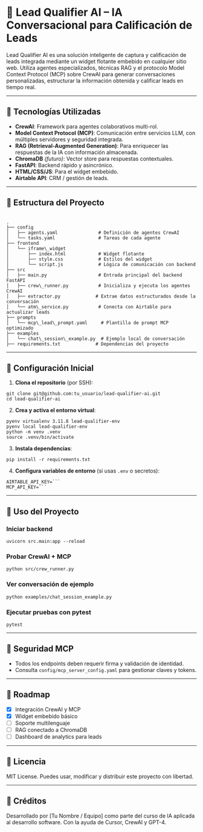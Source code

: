 # 🧠 Lead Qualifier AI – IA Conversacional para Calificación de Leads

Lead Qualifier AI es una solución inteligente de captura y calificación de leads integrada mediante un widget flotante embebido en cualquier sitio web. Utiliza agentes especializados, técnicas RAG y el protocolo Model Context Protocol (MCP) sobre CrewAI para generar conversaciones personalizadas, estructurar la información obtenida y calificar leads en tiempo real.

---

## 🚀 Tecnologías Utilizadas

- **CrewAI**: Framework para agentes colaborativos multi-rol.
- **Model Context Protocol (MCP)**: Comunicación entre servicios LLM, con múltiples servidores y seguridad integrada.
- **RAG (Retrieval-Augmented Generation)**: Para enriquecer las respuestas de la IA con información almacenada.
- **ChromaDB** *(futuro)*: Vector store para respuestas contextuales.
- **FastAPI**: Backend rápido y asincrónico.
- **HTML/CSS/JS**: Para el widget embebido.
- **Airtable API**: CRM / gestión de leads.

---

## 📂 Estructura del Proyecto

```

.
├── config
│   ├── agents.yaml               # Definición de agentes CrewAI
│   └── tasks.yaml                # Tareas de cada agente
├── frontend
│   └── iframe\_widget
│       ├── index.html            # Widget flotante
│       ├── style.css             # Estilos del widget
│       └── script.js             # Lógica de comunicación con backend
├── src
│   ├── main.py                   # Entrada principal del backend FastAPI
│   ├── crew\_runner.py           # Inicializa y ejecuta los agentes CrewAI
│   ├── extractor.py             # Extrae datos estructurados desde la conversación
│   └── atm\_service.py           # Conecta con Airtable para actualizar leads
├── prompts
│   └── mcp\_lead\_prompt.yaml     # Plantilla de prompt MCP optimizado
├── examples
│   └── chat\_session\_example.py  # Ejemplo local de conversación
├── requirements.txt             # Dependencias del proyecto

```

---

## 🧩 Configuración Inicial

1. **Clona el repositorio** (por SSH):

```
git clone git@github.com:tu_usuario/lead-qualifier-ai.git
cd lead-qualifier-ai
```

2. **Crea y activa el entorno virtual**:

```
pyenv virtualenv 3.11.8 lead-qualifier-env
pyenv local lead-qualifier-env
python -m venv .venv
source .venv/bin/activate
```

3. **Instala dependencias**:

```
pip install -r requirements.txt
```

4. **Configura variables de entorno** (si usas `.env` o secretos):

```
AIRTABLE_API_KEY=```
MCP_API_KEY=```
```

---

## 🔧 Uso del Proyecto

### Iniciar backend
```
uvicorn src.main:app --reload
```

### Probar CrewAI + MCP
```
python src/crew_runner.py
```

### Ver conversación de ejemplo
```
python examples/chat_session_example.py
```

### Ejecutar pruebas con pytest
```
pytest
```

---

## 🔐 Seguridad MCP

- Todos los endpoints deben requerir firma y validación de identidad.
- Consulta `config/mcp_server_config.yaml` para gestionar claves y tokens.

---

## 🎯 Roadmap

- [x] Integración CrewAI y MCP
- [x] Widget embebido básico
- [ ] Soporte multilenguaje
- [ ] RAG conectado a ChromaDB
- [ ] Dashboard de analytics para leads

---

## 📜 Licencia

MIT License. Puedes usar, modificar y distribuir este proyecto con libertad.

---

## 🤝 Créditos

Desarrollado por [Tu Nombre / Equipo] como parte del curso de IA aplicada al desarrollo software. Con la ayuda de Cursor, CrewAI y GPT-4.

